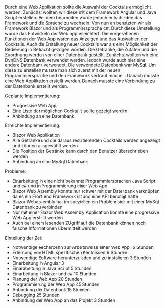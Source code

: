 Durch eine Web Applikation sollte die Auswahl der Cocktails ermöglicht werden. Zunächst wollten wir diese mit dem Framework Angular und Java Script erstellen. Bei dem bearbeiten wurde jedoch entschieden das Framework und die Sprache zu wechseln. Von nun an benutzten wir als Framework  Blazor und als Programmiersprache c#. Durch diese Umstellung wurde das Entwickeln der Web app erleichtert. Die vorgesehenen Funktionen der Web App waren das Anzeigen und das Auswählen der Cocktails. Auch die Erstellung neuer Cocktails war als eine Möglichkeit der Bedienung in Betracht gezogen worden. Die Getränke, die Zutaten und die Zuordnung werden von einer Datenbank gestellt. Zunächst wollten wir eine DynDNS Datenbank verwendet werden, jedoch wurde auch hier eine andere Datenbank verwendet. Die verwendete Datenbank war MySql. Um diese zu erstellen musste man sich zuerst mit der neuen Programmiersprache und den Framework vertraut machen. Danach musste eine Web Applikation erstellt werden. Danach musste eine Verbindung zu der Datenbank erstellt werden.     


Geplante Implementierung:
 -   Progressive Web App
 -   Eine Liste der möglichen Cocktails sollte gezeigt werden
 -   Anbindung an eine Datenbank

Erreichte Implementierung:
 -   Blazor Web Applikation
 -   Alle Getränke und die daraus resultierenden Cocktails werden angezeigt und können ausgewählt werden
 -   Die Position der Getränke kann durch den Benutzer überschrieben werden
 -   Anbindung an eine MySql Datenbank

Probleme:
 -  Einarbeitung in eine nicht bekannte Programmiersprachen Java Script und c# und in Programmierung einer Web App
 -  Blazor Web Assembly konnte nur schwer mit der Datenbank verknüpfen da es ein Front end Framework ist und eine API benötigt hätte
 -  Blazor Webassembly hat im speziellen ein Problem sich mit einer MySql Datenbank zu verbinden
 -  Nur mit einer Blazor Web Assembly Application konnte eine progressive Web App erstellt werden	
 -  Auch bei einem lesenden ZUgriff auf die Datenbank können noch falsche Informationen übermittelt werden
   
   Einteilung der Zeit

  -   Notwendige Rechercehn zur Arbeitsweise einer Web App 15 Stunden
  -   Erlernung von HTML spezifischen Kentnissen 6 Stunden 
  -   Notwendige Software herunterzuladen und zu instalieren 3 Stunden
  -   Einarbeitung in Angular 3 
  -   Einarabeitung in Java Script 5 Stunden
  -   Einarbeitung in Blazor und c# 10 Stunden
  -   Planung der Web App 20 Stunden
  -   Programmierung der Web App 45 Stunden
  -   Anbindung der Datenbank 15 Stunden 
  -   Debugging 25 Stunden
  -   Anbindung der Web App an das Projekt 3 Stunden 
